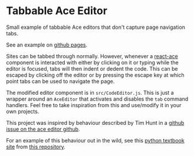# Tabbable Ace Editor

Small example of tabbable Ace editors that don't capture page navigation tabs.

See an example on [github pages](https://james-ansley.github.io/tabbable-ace-editor/).

Sites can be tabbed through normally. However, whenever a 
[react-ace](https://github.com/securingsincity/react-ace) component
is interacted with either by clicking on it or typing while the
editor is focused, tabs will then indent or dedent the code.
This can be escaped by clicking off the editor or by pressing
the escape key at which point tabs can be used to navigate
the page.

The modified editor component is in `src/CodeEditor.js`. This is just a 
wrapper around an `AceEditor` that activates and disables the `tab` command 
handlers. Feel free to take inspiration from this and use/modify it in your 
own projects.

This project was inspired by behaviour described by Tim Hunt in a
[github issue on the ace editor github](https://github.com/ajaxorg/ace/issues/3149#issue-191750854).

For an example of this behaviour out in the wild, see this
[python textbook site](https://textbook.latenights.me/) from
[this repository](https://github.com/James-Ansley/latenights-textbook).